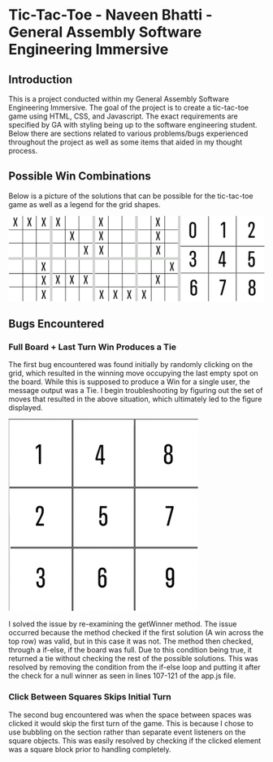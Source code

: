 # Tic-Tac-Toe - Naveen Bhatti - General Assembly Software Engineering Immersive
## Introduction
This is a project conducted within my General Assembly Software Engineering Immersive. The goal of the project is to create a tic-tac-toe game using HTML, CSS, and Javascript. The exact requirements are specified by GA with styling being up to the software engineering student. Below there are sections related to various problems/bugs experienced throughout the project as well as some items that aided in my thought process.

## Possible Win Combinations
Below is a picture of the solutions that can be possible for the tic-tac-toe game as well as a legend for the grid shapes.

![Possible Win Solutions](images/Solutions.png)

## Bugs Encountered
### Full Board + Last Turn Win Produces a Tie
The first bug encountered was found initially by randomly clicking on the grid, which resulted in the winning move occupying the last empty spot on the board. While this is supposed to produce a Win for a single user, the message output was a Tie. I begin troubleshooting by figuring out the set of moves that resulted in the above situation, which ultimately led to the figure displayed.

![Tied Win Solution](images/TieGlitch.png)

I solved the issue by re-examining the getWinner method. The issue occurred because the method checked if the first solution (A win across the top row) was valid, but in this case it was not. The method then checked, through a if-else, if the board was full. Due to this condition being true, it returned a tie without checking the rest of the possible solutions.
This was resolved by removing the condition from the if-else loop and putting it after the check for a null winner as seen in lines 107-121 of the app.js file.

### Click Between Squares Skips Initial Turn
The second bug encountered was when the space between spaces was clicked it would skip the first turn of the game. This is because I chose to use bubbling on the section rather than separate event listeners on the square objects. This was easily resolved by checking if the clicked element was a square block prior to handling completely.

